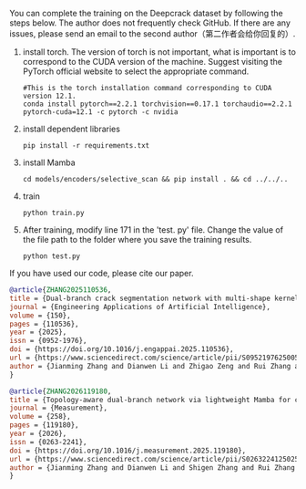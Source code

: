 You can complete the training on the Deepcrack dataset by following the steps below. The author does not frequently check GitHub. If there are any issues, please send an email to the second author（第二作者会给你回复的）.
1. install torch. The version of torch is not important, what is important is to correspond to the CUDA version of the machine. Suggest visiting the PyTorch official website to select the appropriate command.
    ```shell
    #This is the torch installation command corresponding to CUDA version 12.1.
    conda install pytorch==2.2.1 torchvision==0.17.1 torchaudio==2.2.1 pytorch-cuda=12.1 -c pytorch -c nvidia
    ```
2. install dependent libraries
    ```shell
    pip install -r requirements.txt
    ```
3. install Mamba
    ```shell
    cd models/encoders/selective_scan && pip install . && cd ../../..
    ```
4. train
    ```shell
    python train.py
    ```
5. After training, modify line 171 in the 'test. py' file. Change the value of the file path to the folder where you save the training results.
    ```shell
    python test.py
    ```
If you have used our code, please cite our paper.
```bibtex
@article{ZHANG2025110536,
title = {Dual-branch crack segmentation network with multi-shape kernel based on convolutional neural network and Mamba},
journal = {Engineering Applications of Artificial Intelligence},
volume = {150},
pages = {110536},
year = {2025},
issn = {0952-1976},
doi = {https://doi.org/10.1016/j.engappai.2025.110536},
url = {https://www.sciencedirect.com/science/article/pii/S0952197625005366},
author = {Jianming Zhang and Dianwen Li and Zhigao Zeng and Rui Zhang and Jin Wang}
}
 ```
```bibtex
@article{ZHANG2026119180,
title = {Topology-aware dual-branch network via lightweight Mamba for crack segmentation and quantification},
journal = {Measurement},
volume = {258},
pages = {119180},
year = {2026},
issn = {0263-2241},
doi = {https://doi.org/10.1016/j.measurement.2025.119180},
url = {https://www.sciencedirect.com/science/article/pii/S0263224125025394},
author = {Jianming Zhang and Dianwen Li and Shigen Zhang and Rui Zhang and Jin Zhang},
}
```
